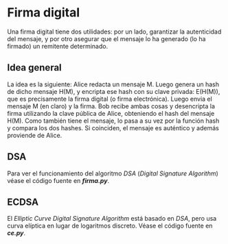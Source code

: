 # Firma digital

Una firma digital tiene dos utilidades: por un lado, garantizar la autenticidad del mensaje, y por otro asegurar que el mensaje lo ha generado (lo ha firmado) un remitente determinado.

## Idea general

La idea es la siguiente: Alice redacta un mensaje M. Luego genera un hash de dicho mensaje H(M), y encripta ese hash con su clave privada: E(H(M)), que es precisamente la firma digital (o firma electrónica). Luego envia el mensaje M (en claro) y la firma. Bob recibe ambas cosas y desencripta la firma utilizando la clave pública de Alice, obteniendo el hash del mensaje H(M). Como también tiene el mensaje, lo pasa a su vez por la función hash y compara los dos hashes. Si coinciden, el mensaje es auténtico y además proviende de Alice.

## DSA

Para ver el funcionamiento del algoritmo *DSA* (*Digital Signature Algorithm*) véase el código fuente en ***firma.py***.

## ECDSA

El *Elliptic Curve Digital Signature Algorithm* está basado en *DSA*, pero usa curva elíptica en lugar de logaritmos discreto. Véase el código fuente en ***ce.py***.
